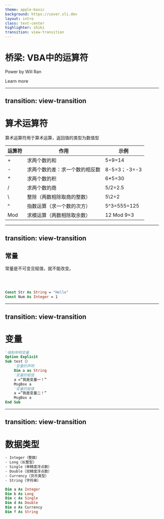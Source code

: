 ```yaml
---
theme: apple-basic
background: https://cover.sli.dev
layout: intro
class: text-center
highlighter: shiki
transition: view-transition
--- 
```


# 桥梁: VBA中的运算符

Power by Will Ran

<div class="pt-12">
  <span @click="next" class="px-2 p-1 rounded cursor-pointer hover:bg-white hover:bg-opacity-10">
    Learn more <carbon:arrow-right class="inline"/>
  </span>
</div>


---
transition: view-transition
---

# 算术运算符

<div v-click=1>

算术运算符用于算术运算，返回值的类型为数值型


| 运算符 | 作用              | 示例          |
|-----|-----------------|-------------|
| +   | 求两个数的和          | 5+9=14      |
| -   | 求两个数的差：求一个数的相反数 | 8-5=3；-3=-3 |
| *   | 求两个数的积          | 6*5=30      |
| /   | 求两个数的商          | 5/2=2.5     |
| \   | 整除（两数相除取商的整数）   | 5\2=2       |
| ^   | 指数运算（求一个数的次方）   | 5^3=555=125 |
| Mod | 求模运算（两数相除取余数）   | 12 Mod 9=3  |


</div>

---
transition: view-transition
---


## 常量

<div v-click=1>

常量是不可变旦赋值，就不能改变。

</div>

<br>
<br>

<div v-click=2>

```vb 
Const Str As String = "Hello"
Const Num As Integer = 1
```

</div>


---
transition: view-transition
---

# 变量






```vb {hide|hide|1|1,2|4|4,5|6|6,7|9,10|all} twoslash
'强制申明变量
Option Explicit
Sub test（）
    '变量的声明
    Dim a as String
    '变量的赋值
    a =”我是变量一！”
    MsgBox a
    '变量的赋值
    a =”我是变量二！”
    MsgBox a
End Sub
```



---
transition: view-transition
---

# 数据类型

```vb {hide|none|1,8|2,9|3,10|4,11|5,12|6,13|all} twoslash
- Integer（整数）
- Long（长整型）
- Single（单精度浮点数）
- Double（双精度浮点数）
- Currency（货币类型）
- String（字符串）

Dim a As Integer
Dim b As Long
Dim c As Single
Dim d As Double
Dim e As Currency
Dim f As String
```

